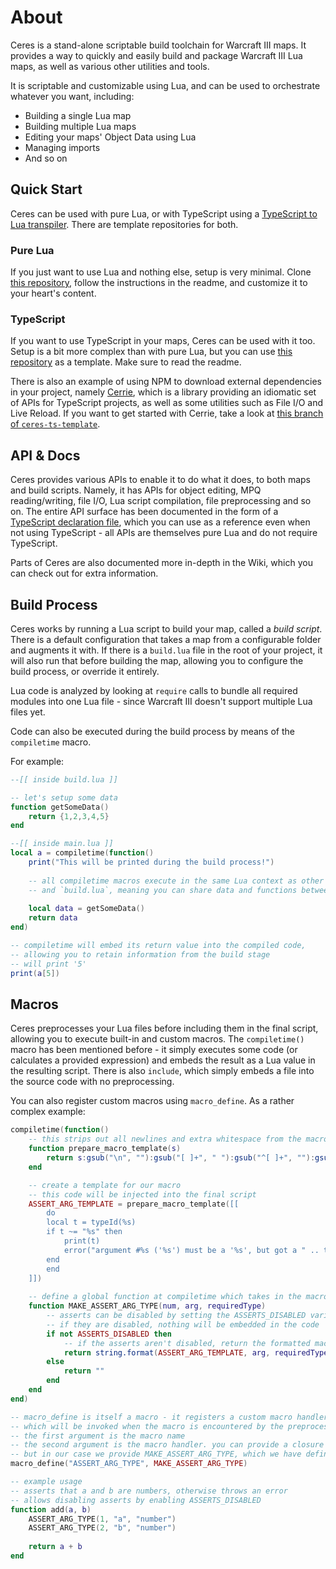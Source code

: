 # About

Ceres is a stand-alone scriptable build toolchain for Warcraft III maps. It provides a way to quickly and easily build and package Warcraft III Lua maps, as well as various other utilities and tools.

It is scriptable and customizable using Lua, and can be used to orchestrate whatever you want, including:
- Building a single Lua map
- Building multiple Lua maps
- Editing your maps' Object Data using Lua
- Managing imports
- And so on

## Quick Start

Ceres can be used with pure Lua, or with TypeScript using a [TypeScript to Lua transpiler](https://github.com/TypeScriptToLua/TypeScriptToLua). There are template repositories for both.

### Pure Lua

If you just want to use Lua and nothing else, setup is very minimal. Clone [this repository](https://github.com/ceres-wc3/ceres-lua-template), follow the instructions in the readme, and customize it to your heart's content.

### TypeScript

If you want to use TypeScript in your maps, Ceres can be used with it too. Setup is a bit more complex than with pure Lua, but you can use [this repository](https://github.com/ceres-wc3/ceres-ts-template) as a template. Make sure to read the readme.

There is also an example of using NPM to download external dependencies in your project, namely [Cerrie](https://github.com/ceres-wc3/cerrie), which is a library providing an idiomatic set of APIs for TypeScript projects, as well as some utilities such as File I/O and Live Reload. If you want to get started with Cerrie, take a look at [this branch of `ceres-ts-template`](https://github.com/ceres-wc3/ceres-ts-template/tree/cerrie). 

## API & Docs

Ceres provides various APIs to enable it to do what it does, to both maps and build scripts. Namely, it has APIs for object editing, MPQ reading/writing, file I/O, Lua script compilation, file preprocessing and so on. The entire API surface has been documented in the form of a [TypeScript declaration file](https://github.com/ceres-wc3/ceres-decl), which you can use as a reference even when not using TypeScript - all APIs are themselves pure Lua and do not require TypeScript.

Parts of Ceres are also documented more in-depth in the Wiki, which you can check out for extra information.

## Build Process

Ceres works by running a Lua script to build your map, called a *build script*. There is a default configuration that takes a map from a configurable folder and augments it with. If there is a `build.lua` file in the root of your project, it will also run that before building the map, allowing you to configure the build process, or override it entirely.

Lua code is analyzed by looking at `require` calls to bundle all required modules into one Lua file - since Warcraft III doesn't support multiple Lua files yet.

Code can also be executed during the build process by means of the `compiletime` macro. 

For example:

```lua
--[[ inside build.lua ]]

-- let's setup some data
function getSomeData()
    return {1,2,3,4,5}
end

--[[ inside main.lua ]]
local a = compiletime(function()
    print("This will be printed during the build process!")
    
    -- all compiletime macros execute in the same Lua context as other macros
    -- and `build.lua`, meaning you can share data and functions between them
   
    local data = getSomeData()
    return data
end)

-- compiletime will embed its return value into the compiled code,
-- allowing you to retain information from the build stage
-- will print '5'
print(a[5])
```

## Macros

Ceres preprocesses your Lua files before including them in the final script, allowing you to execute built-in and custom macros. The `compiletime()` macro has been mentioned before - it simply executes some code (or calculates a provided expression) and embeds the result as a Lua value in the resulting script. There is also `include`, which simply embeds a file into the source code with no preprocessing.

You can also register custom macros using `macro_define`. As a rather complex example:
```lua
compiletime(function()
    -- this strips out all newlines and extra whitespace from the macro
    function prepare_macro_template(s)
        return s:gsub("\n", ""):gsub("[ ]+", " "):gsub("^[ ]+", ""):gsub("[ ]+$", "")
    end

    -- create a template for our macro
    -- this code will be injected into the final script
    ASSERT_ARG_TEMPLATE = prepare_macro_template([[
        do
        local t = typeId(%s)
        if t ~= "%s" then
            print(t)
            error("argument #%s ('%s') must be a '%s', but got a " .. t .. " instead")
        end
        end
    ]])
   
    -- define a global function at compiletime which takes in the macro arguments and returns a string which will be embeded in the code
    function MAKE_ASSERT_ARG_TYPE(num, arg, requiredType)
        -- asserts can be disabled by setting the ASSERTS_DISABLED variable during the build process
        -- if they are disabled, nothing will be embedded in the code
        if not ASSERTS_DISABLED then
            -- if the asserts aren't disabled, return the formatted macro template according to our args
            return string.format(ASSERT_ARG_TEMPLATE, arg, requiredType, num, arg, requiredType)
        else
            return ""
        end
    end
end)

-- macro_define is itself a macro - it registers a custom macro handler
-- which will be invoked when the macro is encountered by the preprocessor
-- the first argument is the macro name
-- the second argument is the macro handler. you can provide a closure here,
-- but in our case we provide MAKE_ASSERT_ARG_TYPE, which we have defined previously
macro_define("ASSERT_ARG_TYPE", MAKE_ASSERT_ARG_TYPE)

-- example usage
-- asserts that a and b are numbers, otherwise throws an error
-- allows disabling asserts by enabling ASSERTS_DISABLED
function add(a, b)
    ASSERT_ARG_TYPE(1, "a", "number")
    ASSERT_ARG_TYPE(2, "b", "number")
    
    return a + b
end
```